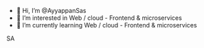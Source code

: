 - 👋 Hi, I’m @AyyappanSas
- 👀 I’m interested in Web / cloud - Frontend & microservices 
- 🌱 I’m currently learning Web / cloud - Frontend & microservices

SA
